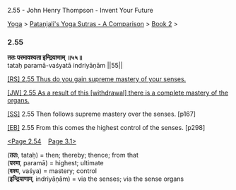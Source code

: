 2.55 - John Henry Thompson - Invent Your Future   
    

[Yoga](../../../yoga.md)‎ > ‎[Patanjali's Yoga Sutras - A Comparison](../../patanjani.md)‎ > ‎[Book 2](../book-2.md)‎ > ‎

### 2.55

**ततः परमावश्यता इन्द्रियाणाम् ॥५५॥**  
tataḥ paramā-vaśyatā indriyāṇām ||55||  
  
  
[\[RS\] 2.55 Thus do you gain supreme mastery of your senses.](http://www.ashtangayoga.info/philosophy/yoga-sutra-patanjali/chapter-2/item/tatah-parama-vashyata-indriyanam-55/)  
  
[\[JW\] 2.55 As a result of this \[withdrawal\] there is a complete mastery of the organs.](http://books.google.com/books?id=YzFImjtOxUwC&pg=PA198&ci=130%2C680%2C782%2C61&source=bookclip)  
  
[\[SS\]](http://www.amazon.com/Yoga-Sutras-Patanjali-Commentary-Satchidananda/dp/0932040381) 2.55 Then follows supreme mastery over the senses. \[p167\]  
  
[\[EB\]](http://www.amazon.com/Yoga-Sutras-Patanjali-Translation-Commentary/dp/0865477361/ref=sr_1_1?ie=UTF8&s=books&qid=1250508322&sr=1-1) 2.55 From this comes the highest control of the senses. \[p298\]  
  
  
[<Page 2.54](254.md)    [Page 3.1>](../book-3/3-1.md)  
  

(**ततः**, tataḥ) = then; thereby; thence; from that  
(**परमा**, paramā) = highest; ultimate  
(**वश्य**, vaśya) = mastery; control  
(**इन्द्रियाणाम्**, indriyāṇām) = via the senses; via the sense organs

